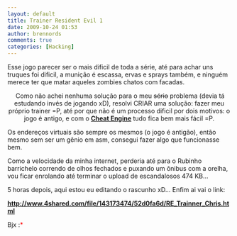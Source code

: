 ```yaml
---
layout: default
title: Trainer Resident Evil 1
date: 2009-10-24 01:53
author: brennords
comments: true
categories: [Hacking]
---
```

Esse jogo parecer ser o mais dificil de toda a série, até para achar uns truques foi dificil, a munição é escassa, ervas e sprays também, e ninguém merece ter que matar aqueles zombies chatos com facadas.
<p style="text-align:center;"><img src="http://img834.imageshack.us/img834/1284/re2b.jpg" alt="" />
Como não achei nenhuma solução para o meu <span style="text-decoration:line-through;">sério</span> problema (devia tá estudando invés de jogando xD), resolvi CRIAR uma solução: fazer meu próprio trainer =P, até por que não é um processo dificil por dois motivos: o jogo é antigo, e com o <a href="http://www.cheatengine.org/" target="_blank"><strong>Cheat Engine</strong></a> tudo fica bem mais fácil =P.

<!--more-->

Os endereços virtuais são sempre os mesmos (o jogo é antigão), então mesmo sem ser um gênio em asm, consegui fazer algo que funcionasse bem.

Como a velocidade da minha internet, perderia até para o Rubinho barrichelo correndo de olhos fechados e puxando um ônibus com a orelha, vou ficar enrolando até terminar o upload de escandalosos 474 KB...

5 horas depois, aqui estou eu editando o rascunho xD... Enfim ai vai o link:

<a href="http://www.4shared.com/file/143173474/52d0fa6d/RE_Trainner_Chris.html" target="_blank"><strong>http://www.4shared.com/file/143173474/52d0fa6d/RE_Trainner_Chris.html</strong></a>

Bjx :<span style="color:#ff0000;">*</span>
